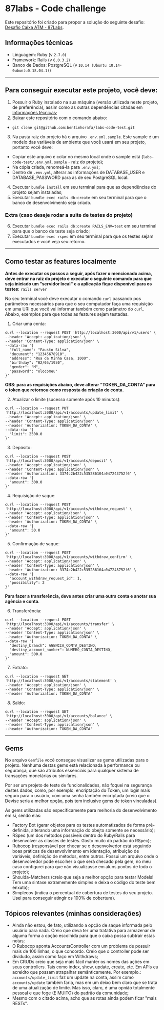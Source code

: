 # 87labs - Code challenge
Este repositório foi criado para propor a solução do seguinte desafio: [Desafio Caixa ATM - 87Labs](https://gist.github.com/macedo/941b25a7be92d058b95b73cdc2e9643d).

## <a name="tech_info"></a>Informações técnicas
- Linguagem: Ruby (v `2.7.0`)
- Framework: Rails (v `6.0.3.2`)
- Banco de Dados: PostgreSQL (v `10.14 (Ubuntu 10.14-0ubuntu0.18.04.1)`)
---

## Para conseguir executar este projeto, você deve:
1. Possuir o Ruby instalado na sua máquina (versão utilizada neste projeto, de preferência), assim como as outras dependências citadas em [Informações técnicas](https://github.com/bentinhorafa/labs-code-test#tech_info);
2. Baixar este repositório com o comando abaixo:
- `git clone git@github.com:bentinhorafa/labs-code-test.git`
3. Na pasta raiz do projeto há o arquivo `.env.yml.sample`. Este sample é um modelo das variáveis de ambiente que você usará em seu projeto, portanto você deve:
- Copiar este arquivo e colar no mesmo local onde o sample está (`labs-code-test/.env.yml.sample` - raiz do projeto);
- Na cópia criada, renomeá-la para `.env.yml`;
- Dentro de `.env.yml`, alterar as informações de DATABASE_USER e DATABASE_PASSWORD para as de seu PostgreSQL local.
4. Executar `bundle install` em seu terminal para que as dependências do projeto sejam instaladas;
5. Executar `bundle exec rails db:create` em seu terminal para que o banco de desenvolvimento seja criado.

### Extra (caso deseje rodar a suite de testes do projeto)
6. Executar `bundle exec rails db:create RAILS_ENV=test` em seu terminal para que o banco de teste seja criado;
7. Executar `bundle exec rspec` em seu terminal para que os testes sejam executados e você veja seu retorno.
---

## Como testar as features localmente
**Antes de executar os passos a seguir, após fazer o mencionado acima, deve entrar na raiz do projeto e executar o seguinte comando para que seja iniciado um "servidor local" e a aplicação fique disponível para os testes:** `rails server`

No seu terminal você deve executar o comando `curl` passando pos parâmetros necessários para que o seu computador faça uma requisição em uma URI que você vai informar também como parâmetro do `curl`. Abaixo, exemplos para que todas as features sejam testadas.

1. Criar uma conta:
```
curl --location --request POST 'http://localhost:3000/api/v1/users' \
--header 'Accept: application/json' \
--header 'Content-Type: application/json' \
--data-raw '{
  "full_name": "Fausto Silva",
  "document": "12345678910",
  "address": "Rua da Minha Casa, 1000",
  "birthday": "02/05/1950",
  "gender": "M",
  "password": "olocomeu"
}'
```

**OBS: para as requisições abaixo, deve alterar "TOKEN_DA_CONTA" para o token que retornou como resposta da criação de conta.**

2. Atualizar o limite (sucesso somente após 10 minutos):
```
curl --location --request PUT 'http://localhost:3000/api/v1/accounts/update_limit' \
--header 'Accept: application/json' \
--header 'Content-Type: application/json' \
--header 'Authorization: TOKEN_DA_CONTA' \
--data-raw '{
  "limit": 2500.0
}'
```

3. Depósito:
```
curl --location --request POST 'http://localhost:3000/api/v1/accounts/deposit' \
--header 'Accept: application/json' \
--header 'Content-Type: application/json' \
--header 'Authorization: 3374c2b422c535286104a047243752f6' \
--data-raw '{
  "amount": 300.0
}'
```

4. Requisição de saque:
```
curl --location --request POST 'http://localhost:3000/api/v1/accounts/withdraw_request' \
--header 'Accept: application/json' \
--header 'Content-Type: application/json' \
--header 'Authorization: TOKEN_DA_CONTA' \
--data-raw '{
  "amount": 50.0
}'
```

5. Confirmação de saque:
```
curl --location --request POST 'http://localhost:3000/api/v1/accounts/withdraw_confirm' \
--header 'Accept: application/json' \
--header 'Content-Type: application/json' \
--header 'Authorization: 3374c2b422c535286104a047243752f6' \
--data-raw '{
  "account_withdraw_request_id": 1,
  "possibility": 2
}'
```

**Para fazer a transferência, deve antes criar uma outra conta e anotar sua agência e conta.**

6. Transferência:
```
curl --location --request POST 'http://localhost:3000/api/v1/accounts/transfer' \
--header 'Accept: application/json' \
--header 'Content-Type: application/json' \
--header 'Authorization: TOKEN_DA_CONTA' \
--data-raw '{
  "destiny_branch": AGENCIA_CONTA_DESTINO,
  "destiny_account_number": NUMERO_CONTA_DESTINO,
  "amount": 500.0
}'
```

7. Extrato:
```
curl --location --request GET 'http://localhost:3000/api/v1/accounts/statement' \
--header 'Accept: application/json' \
--header 'Content-Type: application/json' \
--header 'Authorization: TOKEN_DA_CONTA'
```

8. Saldo:
```
curl --location --request GET 'http://localhost:3000/api/v1/accounts/balance' \
--header 'Accept: application/json' \
--header 'Content-Type: application/json' \
--header 'Authorization: TOKEN_DA_CONTA'
```
---

## Gems
No arquivo `Gemfile` você consegue visualizar as gems utilizadas para o projeto.
Nenhuma destas gems está relacionada à performance ou segurança, que são atributos essenciais para qualquer sistema de transações monetárias ou similares.

Por ser um projeto de teste de funcionalidades, não foquei na segurança destes dados, como, por exemplo, encriptação do Token, um login mais seguro para o usuário, com uma senha também encriptada (creio que o Devise seria a melhor opção, pois tem inclusive gems de token vinculadas).

As gems utilizadas são especificamente para melhoria do desenvolvimento em si, sendo elas:
- Factory Bot (gerar objetos para os testes automatizados de forma pré-definida, alterando uma informação do obejto somente se necessário);
- RSpec (um dos métodos possíveis dentro do Ruby/Rails para desenvolver as classes de testes. Gosto muito do padrão do RSpec);
- Rubocop (responsável por checar se o desenvolvedor está seguindo boas práticas de desenvolvimento em identação, atribuição de variáveis, definição de métodos, entre outros. Possui um arquivo onde o desenvolvedor pode escolher o que será checado pela gem, no meu caso configurei para que não visualizasse em aluns pontos de todo o projeto);
- Shoulda-Matchers (creio que seja a melhor opção para testar Models! Tem uma sintaxe extramemente simples e deixa o código do teste bem enxuto);
- Simplecov (indica o percentual de cobertura de testes do seu projeto. Usei para conseguir atingir os 100% de cobertura).

## Tópicos relevantes (minhas considerações)
- Ainda não estou, de fato, utilizando a opção de saque informada pelo usuário para nada. Creio que deva ter uma tratativa para armazenar de alguma forma a opção escolhida para que o caixa possa subtrair estas notas;
- O Rubocop aponta AccountsController com um problema de possuir mais de 100 linhas, o que concordo. Creio que o controller pode ser dividudo, assim como faço em Withdraws;
- Em CRUDs creio que seja mais fácil manter os nomes das ações em seus controllers. Tais como index, show, update, create, etc. Em APIs eu acreidto que possam atrapalhar semânticamente. Por exemplo.: `accounts/update_limit` faz um update na conta, assim como `accounts/update` também faria, mas em um deixo bem claro que se trata de uma atualização de limite. Mas isso, claro, é uma opnião totalmente pessoal e que foge (E MUITO) do padrão da comunidade;
- Mesmo com o citado acima, acho que as rotas ainda podem ficar "mais RESTs".
